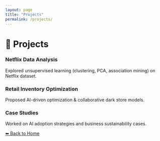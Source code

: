 ```yaml
---
layout: page
title: "Projects"
permalink: /projects/
---
```


# 🚀 Projects  

### Netflix Data Analysis  
Explored unsupervised learning (clustering, PCA, association mining) on Netflix dataset.  

### Retail Inventory Optimization  
Proposed AI-driven optimization & collaborative dark store models.  

### Case Studies  
Worked on AI adoption strategies and business sustainability cases.  

[⬅ Back to Home](/)

